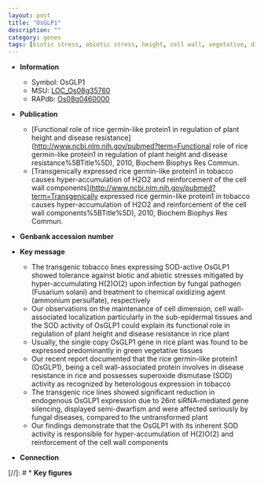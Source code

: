 ```yaml
---
layout: post
title: "OsGLP1"
description: ""
category: genes
tags: [biotic stress, abiotic stress, height, cell wall, vegetative, disease resistance, disease, dwarf]
---
```


* **Information**  
    + Symbol: OsGLP1  
    + MSU: [LOC_Os08g35760](http://rice.plantbiology.msu.edu/cgi-bin/ORF_infopage.cgi?orf=LOC_Os08g35760)  
    + RAPdb: [Os08g0460000](http://rapdb.dna.affrc.go.jp/viewer/gbrowse_details/irgsp1?name=Os08g0460000)  

* **Publication**  
    + [Functional role of rice germin-like protein1 in regulation of plant height and disease resistance](http://www.ncbi.nlm.nih.gov/pubmed?term=Functional role of rice germin-like protein1 in regulation of plant height and disease resistance%5BTitle%5D), 2010, Biochem Biophys Res Commun.
    + [Transgenically expressed rice germin-like protein1 in tobacco causes hyper-accumulation of H2O2 and reinforcement of the cell wall components](http://www.ncbi.nlm.nih.gov/pubmed?term=Transgenically expressed rice germin-like protein1 in tobacco causes hyper-accumulation of H2O2 and reinforcement of the cell wall components%5BTitle%5D), 2010, Biochem Biophys Res Commun.

* **Genbank accession number**  

* **Key message**  
    + The transgenic tobacco lines expressing SOD-active OsGLP1 showed tolerance against biotic and abiotic stresses mitigated by hyper-accumulating H(2)O(2) upon infection by fungal pathogen (Fusarium solani) and treatment to chemical oxidizing agent (ammonium persulfate), respectively
    + Our observations on the maintenance of cell dimension, cell wall-associated localization particularly in the sub-epidermal tissues and the SOD activity of OsGLP1 could explain its functional role in regulation of plant height and disease resistance in rice plant
    + Usually, the single copy OsGLP1 gene in rice plant was found to be expressed predominantly in green vegetative tissues
    + Our recent report documented that the rice germin-like protein1 (OsGLP1), being a cell wall-associated protein involves in disease resistance in rice and possesses superoxide dismutase (SOD) activity as recognized by heterologous expression in tobacco
    + The transgenic rice lines showed significant reduction in endogenous OsGLP1 expression due to 26nt siRNA-mediated gene silencing, displayed semi-dwarfism and were affected seriously by fungal diseases, compared to the untransformed plant
    + Our findings demonstrate that the OsGLP1 with its inherent SOD activity is responsible for hyper-accumulation of H(2)O(2) and reinforcement of the cell wall components

* **Connection**  

[//]: # * **Key figures**  



